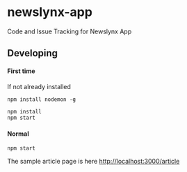 newslynx-app
============

Code and Issue Tracking for Newslynx App


## Developing

#### First time

If not already installed

`npm install nodemon -g`

````bash
npm install
npm start
````

#### Normal

````
npm start
````

The sample article page is here <http://localhost:3000/article>